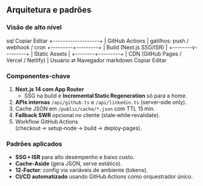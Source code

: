 ## Arquitetura e padrões

### Visão de alto nível
sql
Copiar
Editar
     +-------------------+
     |  GitHub Actions   |  gatilhos: push / webhook / cron
     +---------+---------+
               |
        Build (Next.js SSG/ISR)
               |
      +--------v---------+
      |  Static Assets   |
      +--------+---------+
               |
CDN (GitHub Pages / Vercel / Netlify)
               |
      Usuário  ⇄  Navegador
markdown
Copiar
Editar

### Componentes‑chave
1. **Next.js 14 com App Router**  
   * SSG na build e **Incremental Static Regeneration** só para a home.  
2. **APIs internas** `/api/github.ts` e `/api/linkedin.ts` (server‑side only).  
3. Cache JSON em `/public/cache/*.json` com TTL 15 min.  
4. **Fallback SWR** opcional no cliente (stale‑while‑revalidate).  
5. Workflow GitHub Actions (checkout → setup‑node → build → deploy‑pages).

### Padrões aplicados
* **SSG + ISR** para alto desempenho e baixo custo.  
* **Cache‑Aside** (gera JSON, serve estático).  
* **12‑Factor**: config via variáveis de ambiente (tokens).  
* **CI/CD automatizado** usando GitHub Actions como orquestrador único.
